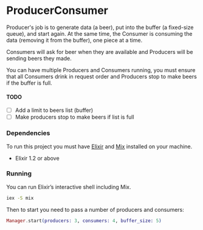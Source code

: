 # ProducerConsumer

Producer's job is to generate data (a beer), put into the buffer (a fixed-size queue), and start again. At the same time, the Consumer is consuming the data (removing it from the buffer), one piece at a time.

Consumers will ask for beer when they are available and Producers will be sending beers they made.

You can have multiple Producers and Consumers running, you must ensure that all Consumers drink in request order and Producers stop to make beers if the buffer is full.

#### TODO
- [ ] Add a limit to beers list (buffer)
- [ ] Make producers stop to make beers if list is full

### Dependencies
To run this project you must have [Elixir](http://elixir-lang.org/install.html) and [Mix](http://elixir-lang.org/getting-started/mix-otp/introduction-to-mix.html) installed on your machine.

- Elixir 1.2 or above

### Running

You can run Elixir’s interactive shell including Mix.

```bash
iex -S mix
```

Then to start you need to pass a number of producers and consumers:

```elixir
Manager.start(producers: 3, consumers: 4, buffer_size: 5)
```
